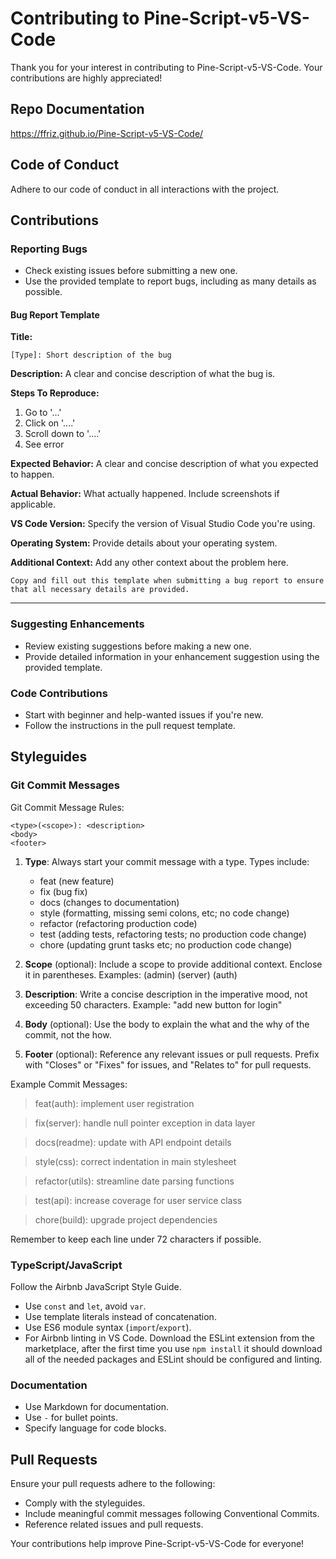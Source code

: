 # Contributing to Pine-Script-v5-VS-Code

Thank you for your interest in contributing to Pine-Script-v5-VS-Code. Your contributions are highly appreciated!

## Repo Documentation
https://ffriz.github.io/Pine-Script-v5-VS-Code/

## Code of Conduct

Adhere to our code of conduct in all interactions with the project.

## Contributions

### Reporting Bugs

- Check existing issues before submitting a new one.
- Use the provided template to report bugs, including as many details as possible.

#### Bug Report Template

**Title:**

`[Type]: Short description of the bug`

**Description:**
A clear and concise description of what the bug is.

**Steps To Reproduce:**
1. Go to '...'
2. Click on '....'
3. Scroll down to '....'
4. See error

**Expected Behavior:**
A clear and concise description of what you expected to happen.

**Actual Behavior:**
What actually happened. Include screenshots if applicable.

**VS Code Version:**
Specify the version of Visual Studio Code you're using.

**Operating System:**
Provide details about your operating system.

**Additional Context:**
Add any other context about the problem here.

`Copy and fill out this template when submitting a bug report to ensure that all necessary details are provided.`

---

### Suggesting Enhancements

- Review existing suggestions before making a new one.
- Provide detailed information in your enhancement suggestion using the provided template.

### Code Contributions

- Start with beginner and help-wanted issues if you're new.
- Follow the instructions in the pull request template.

## Styleguides

### Git Commit Messages

Git Commit Message Rules:

`<type>(<scope>): <description>`  
`<body>`  
`<footer>`

1. **Type**: Always start your commit message with a type. Types include:
   - feat (new feature)
   - fix (bug fix)
   - docs (changes to documentation)
   - style (formatting, missing semi colons, etc; no code change)
   - refactor (refactoring production code)
   - test (adding tests, refactoring tests; no production code change)
   - chore (updating grunt tasks etc; no production code change)

2. **Scope** (optional): Include a scope to provide additional context. Enclose it in parentheses. Examples: (admin) (server) (auth)

3. **Description**: Write a concise description in the imperative mood, not exceeding 50 characters. Example: "add new button for login"

4. **Body** (optional): Use the body to explain the what and the why of the commit, not the how.

5. **Footer** (optional): Reference any relevant issues or pull requests. Prefix with "Closes" or "Fixes" for issues, and "Relates to" for pull requests.

Example Commit Messages:

>feat(auth): implement user registration

>fix(server): handle null pointer exception in data layer

>docs(readme): update with API endpoint details

>style(css): correct indentation in main stylesheet

>refactor(utils): streamline date parsing functions

>test(api): increase coverage for user service class

>chore(build): upgrade project dependencies

Remember to keep each line under 72 characters if possible.


### TypeScript/JavaScript

Follow the Airbnb JavaScript Style Guide.

- Use `const` and `let`, avoid `var`.
- Use template literals instead of concatenation.
- Use ES6 module syntax (`import`/`export`).
- For Airbnb linting in VS Code. Download the ESLint extension from the marketplace,
after the first time you use `npm install` it should download all of the needed packages and
ESLint should be configured and linting.

### Documentation

- Use Markdown for documentation.
- Use `-` for bullet points.
- Specify language for code blocks.

## Pull Requests

Ensure your pull requests adhere to the following:

- Comply with the styleguides.
- Include meaningful commit messages following Conventional Commits.
- Reference related issues and pull requests.

Your contributions help improve Pine-Script-v5-VS-Code for everyone!
